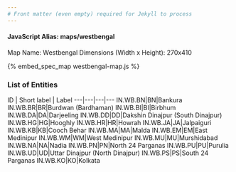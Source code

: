 ```yaml
---
# Front matter (even empty) required for Jekyll to process
---
```


#### JavaScript Alias: maps/westbengal

Map Name: Westbengal
Dimensions (Width x Height): 270x410




{% embed_spec_map westbengal-map.js %}

### List of Entities

ID | Short label | Label
---|---|---|---
IN.WB.BN|BN|Bankura
IN.WB.BR|BR|Burdwan (Bardhaman)
IN.WB.BI|BI|Birbhum
IN.WB.DA|DA|Darjeeling
IN.WB.DD|DD|Dakshin Dinajpur (South Dinajpur)
IN.WB.HG|HG|Hooghly
IN.WB.HR|HR|Howrah
IN.WB.JA|JA|Jalpaiguri
IN.WB.KB|KB|Cooch Behar
IN.WB.MA|MA|Malda
IN.WB.EM|EM|East Medinipur
IN.WB.WM|WM|West Medinipur
IN.WB.MU|MU|Murshidabad
IN.WB.NA|NA|Nadia
IN.WB.PN|PN|North 24 Parganas
IN.WB.PU|PU|Purulia
IN.WB.UD|UD|Uttar Dinajpur (North Dinajpur)
IN.WB.PS|PS|South 24 Parganas
IN.WB.KO|KO|Kolkata

